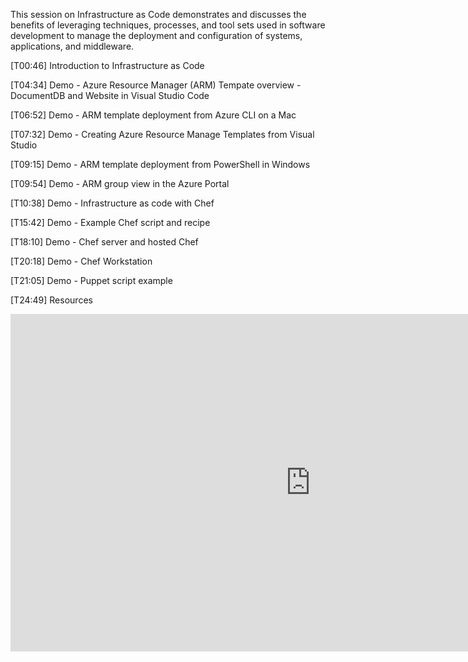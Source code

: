 This session on Infrastructure as Code demonstrates and discusses the benefits of leveraging techniques, processes, and tool sets used in software development to manage the deployment and configuration of systems, applications, and middleware.

[T00:46] Introduction to Infrastructure as Code

[T04:34] Demo - Azure Resource Manager (ARM) Tempate overview - DocumentDB and Website in Visual Studio Code

[T06:52] Demo - ARM template deployment from Azure CLI on a Mac

[T07:32] Demo - Creating Azure Resource Manage Templates from Visual Studio

[T09:15] Demo - ARM template deployment from PowerShell in Windows

[T09:54] Demo - ARM group view in the Azure Portal

[T10:38] Demo - Infrastructure as code with Chef

[T15:42] Demo - Example Chef script and recipe

[T18:10] Demo - Chef server and hosted Chef

[T20:18] Demo - Chef Workstation

[T21:05] Demo - Puppet script example

[T24:49] Resources


<iframe src="https://channel9.msdn.com/Series/DevOps-Fundamentals/Infrastructure-as-Code/player" width="960" height="540" allowFullScreen frameBorder="0"></iframe>